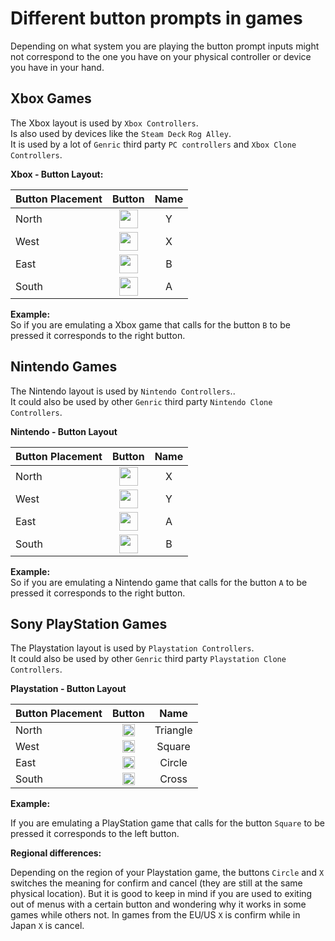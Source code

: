 # Different button prompts in games

Depending on what system you are playing the button prompt inputs might not correspond to the one you have on your physical controller or device you have in your hand.

## Xbox Games
The Xbox layout is used by `Xbox Controllers`.<br>
Is also used by devices like the `Steam Deck` `Rog Alley`.<br>
It is used by a lot of  `Genric` third party `PC controllers` and `Xbox Clone Controllers`.

**Xbox - Button Layout:**<br>

| Button Placement  | Button |Name |
| :---              | :---:  |:---: |
| North             |  <img src="../../wiki_icons/kenneynl-input-pixel16×/tile_0007.png" width="30">   |Y |
| West              |  <img src="../../wiki_icons/kenneynl-input-pixel16×/tile_0006.png" width="30">    |X |
| East              |  <img src="../../wiki_icons/kenneynl-input-pixel16×/tile_0005.png" width="30">  |B |
| South             |  <img src="../../wiki_icons/kenneynl-input-pixel16×/tile_0004.png" width="30">   |A |


**Example:**<br>
So if you are emulating a Xbox game that calls for the button `B` to be pressed it corresponds to the right button.

## Nintendo Games
The Nintendo layout is used by `Nintendo Controllers`..<br>
It  could also be used by other `Genric` third party `Nintendo Clone Controllers`.

**Nintendo - Button Layout**<br>

| Button Placement  | Button |Name |
| :---              | :---:  |:---: |
| North             |  <img src="../../wiki_icons/kenneynl-input-pixel16×/tile_0006.png" width="30">   |X |
| West              |  <img src="../../wiki_icons/kenneynl-input-pixel16×/tile_0007.png" width="30">   |Y |
| East              |  <img src="../../wiki_icons/kenneynl-input-pixel16×/tile_0004.png" width="30">   |A |
| South             |  <img src="../../wiki_icons/kenneynl-input-pixel16×/tile_0005.png" width="30">   |B |


**Example:**<br>
So if you are emulating a Nintendo game that calls for the button `A` to be pressed it corresponds to the right button.

## Sony PlayStation Games
The Playstation layout is used by `Playstation Controllers`. <br>
It could also be used by other `Genric` third party `Playstation Clone Controllers`.

**Playstation - Button Layout**<br>

| Button Placement  | Button      | Name |
| :---              | :---:       |:---: |
| North             |  <img src="../../wiki_icons/playstation/playstation-triangle.svg" width="20"> |Triangle |
| West              |  <img src="../../wiki_icons/playstation/playstation-square.svg" width="20">   |Square |
| East              |  <img src="../../wiki_icons/playstation/playstation-circle.svg" width="20">   |Circle |
| South             |  <img src="../../wiki_icons/playstation/playstation-cross.svg" width="20">    |Cross |

**Example:**

If you are emulating a PlayStation game that calls for the button `Square` to be pressed it corresponds to the left button.

**Regional differences:**

Depending on the region of your Playstation game, the buttons `Circle` and `X` switches the meaning for confirm and cancel (they are still at the same physical location). But it is good to keep in mind if you are used to exiting out of menus with a certain button and wondering why it works in some games while others not. In games from the EU/US `X` is confirm while in Japan `X` is cancel.


